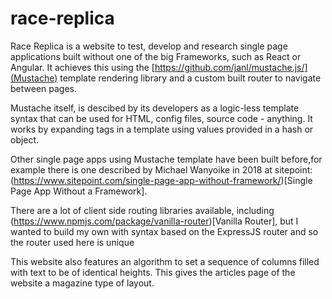# race-replica

Race Replica is a website to test, develop and research single page applications built without one of the big Frameworks, such as React or Angular. It achieves this using the [https://github.com/janl/mustache.js/](Mustache) template rendering library and a custom built router to navigate between pages.

Mustache itself, is descibed by its developers as a logic-less template syntax that can be used for HTML, config files, source code - anything. It works by expanding tags in a template using values provided in a hash or object.

Other single page apps using Mustache template have been built before,for example there is one described by Michael Wanyoike in 2018 at sitepoint:
                (https://www.sitepoint.com/single-page-app-without-framework/)[Single Page App Without a Framework].

There are a lot of client side routing libraries available, including (https://www.npmjs.com/package/vanilla-router)[Vanilla Router], but I wanted to build my own with syntax based on the ExpressJS router and so the router used here is unique
                
This website also features an algorithm to set a sequence of columns filled with text to be of identical heights. This gives the articles page of the website a magazine type of layout.

